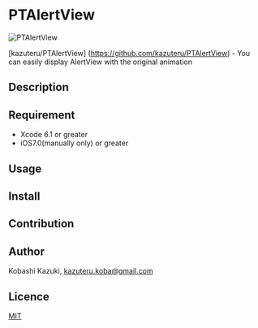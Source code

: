 PTAlertView
====

![PTAlertView](https://github.com/kazuteru/PTAlertView/blob/master/PTAlertView/alertView.gif)   


[kazuteru/PTAlertView]
(https://github.com/kazuteru/PTAlertView) - You can easily display AlertView with the original animation

## Description


## Requirement
* Xcode 6.1 or greater
* iOS7.0(manually only) or greater

## Usage

## Install

## Contribution

## Author
Kobashi Kazuki, [kazuteru.koba@gmail.com](kazuteru.koba@gmail.com)

## Licence

[MIT](https://github.com/tcnksm/tool/blob/master/LICENCE)